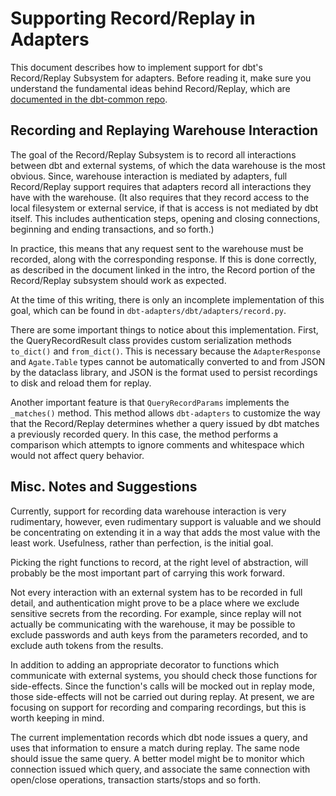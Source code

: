 # Supporting Record/Replay in Adapters

This document describes how to implement support for dbt's Record/Replay Subsystem for adapters. Before reading it, make sure you understand the fundamental ideas behind Record/Replay, which are [documented in the dbt-common repo](https://github.com/dbt-labs/dbt-common/blob/docs/guides/record_replay.md).

## Recording and Replaying Warehouse Interaction

The goal of the Record/Replay Subsystem is to record all interactions between dbt and external systems, of which the data warehouse is the most obvious. Since, warehouse interaction is mediated by adapters, full Record/Replay support requires that adapters record all interactions they have with the warehouse. (It also requires that they record access to the local filesystem or external service, if that is access is not mediated by dbt itself. This includes authentication steps, opening and closing connections, beginning and ending transactions, and so forth.)

In practice, this means that any request sent to the warehouse must be recorded, along with the corresponding response. If this is done correctly, as described in the document linked in the intro, the Record portion of the Record/Replay subsystem should work as expected.

At the time of this writing, there is only an incomplete implementation of this goal, which can be found in `dbt-adapters/dbt/adapters/record.py`.

There are some important things to notice about this implementation. First, the QueryRecordResult class provides custom serialization methods `to_dict()` and `from_dict()`. This is necessary because the `AdapterResponse` and `Agate.Table` types cannot be automatically converted to and from JSON by the dataclass library, and JSON is the format used to persist recordings to disk and reload them for replay.

Another important feature is that `QueryRecordParams` implements the `_matches()` method. This method allows `dbt-adapters` to customize the way that the Record/Replay determines whether a query issued by dbt matches a previously recorded query. In this case, the method performs a comparison which attempts to ignore comments and whitespace which would not affect query behavior.

## Misc. Notes and Suggestions

Currently, support for recording data warehouse interaction is very rudimentary, however, even rudimentary support is valuable and we should be concentrating on extending it in a way that adds the most value with the least work. Usefulness, rather than perfection, is the initial goal.

Picking the right functions to record, at the right level of abstraction, will probably be the most important part of carrying this work forward.

Not every interaction with an external system has to be recorded in full detail, and authentication might prove to be a place where we exclude sensitive secrets from the recording. For example, since replay will not actually be communicating with the warehouse, it may be possible to exclude passwords and auth keys from the parameters recorded, and to exclude auth tokens from the results.

In addition to adding an appropriate decorator to functions which communicate with external systems, you should check those functions for side-effects. Since the function's calls will be mocked out in replay mode, those side-effects will not be carried out during replay. At present, we are focusing on support for recording and comparing recordings, but this is worth keeping in mind.

The current implementation records which dbt node issues a query, and uses that information to ensure a match during replay. The same node should issue the same query. A better model might be to monitor which connection issued which query, and associate the same connection with open/close operations, transaction starts/stops and so forth.
